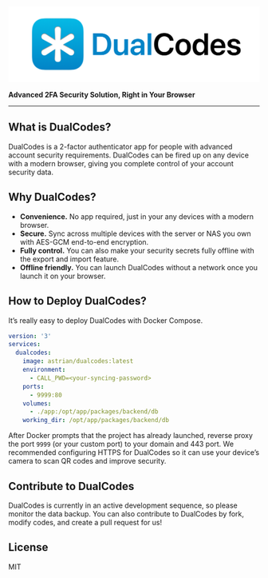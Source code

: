 ![DualCodes Logo](./marketingassets/bannerlogo@512.png)

**Advanced 2FA Security Solution, Right in Your Browser**

---

## What is DualCodes?
DualCodes is a 2-factor authenticator app for people with advanced account security requirements. DualCodes can be fired up on any device with a modern browser, giving you complete control of your account security data.

## Why DualCodes?
- **Convenience.** No app required, just in your any devices with a modern browser.
- **Secure.** Sync across multiple devices with the server or NAS you own with AES-GCM end-to-end encryption.
- **Fully control.** You can also make your security secrets fully offline with the export and import feature.
- **Offline friendly.** You can launch DualCodes without a network once you launch it on your browser.

## How to Deploy DualCodes?
It’s really easy to deploy DualCodes with Docker Compose.

```yaml
version: '3'
services:
  dualcodes:
    image: astrian/dualcodes:latest
    environment:
      - CALL_PWD=<your-syncing-password>
    ports:
      - 9999:80
    volumes:
      - ./app:/opt/app/packages/backend/db
    working_dir: /opt/app/packages/backend/db
```

After Docker prompts that the project has already launched, reverse proxy the port `9999` (or your custom port) to your domain and 443 port. We recommended configuring HTTPS for DualCodes so it can use your device’s camera to scan QR codes and improve security.

## Contribute to DualCodes
DualCodes is currently in an active development sequence, so please monitor the data backup. You can also contribute to DualCodes by fork, modify codes, and create a pull request for us!

## License
MIT